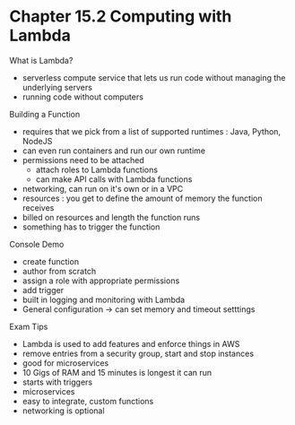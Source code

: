 # Chapter 15.2 Computing with Lambda

What is Lambda?
- serverless compute service that lets us run code without managing the underlying servers
- running code without computers

Building a Function
- requires that we pick from a list of supported runtimes : Java, Python, NodeJS
- can even run containers and run our own runtime
- permissions need to be attached
	- attach roles to Lambda functions
	- can make API calls with Lambda functions
- networking, can run on it's own or in a VPC
- resources : you get to define the amount of memory the function receives
- billed on resources and length the function runs
- something has to trigger the function

Console Demo
- create function
- author from scratch
- assign a role with appropriate permissions
- add trigger
- built in logging and monitoring with Lambda
- General configuration -> can set memory and timeout setttings

Exam Tips
- Lambda is used to add features and enforce things in AWS
- remove entries from a security group, start and stop instances
- good for microservices
- 10 Gigs of RAM and 15 minutes is longest it can run
- starts with triggers
- microservices
- easy to integrate, custom functions
- networking is optional